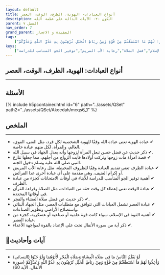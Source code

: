 ```yaml
---
layout: default
title: أنواع العبادات- الهوية، الظرف، الوقت، العصر
description: الكون -٢- الآيات الدالة على عظمة الله
parent: الفصل ٧
nav_order: 7
grand_parent: العقيدة و الاعجاز
tags: 
    ["لَوْ يَعْلَمُ النَّاسُ مَا فِي صَلَاةِ الْعِشَاءِ وَصَلَاةِ الْفَجْرِ لَأَتَوْهُمَا وَلَوْ حَبْوًا","وَأَعِدُّوا لَهُمْ مَا اسْتَطَعْتُمْ مِنْ قُوَّةٍ وَمِنْ رِبَاطِ الْخَيْلِ تُرْهِبُونَ بِهِ عَدُوَّ اللَّهِ وَعَدُوَّكُمْ"]
keys:
    ["عبادة الهوية","عبادة الظرف","عبادة الوقت","عبادة العصر","الجهاد البنائي","القوة في الإسلام","فضل الصلاة","رعاية الأب المريض","توفير الجو المناسب للدراسة"]
---
```

## ‏أنواع العبادات: الهوية، الظرف، الوقت، العصر
***
## الأسئلة 
{% include h5pcontainer.html id="6" path="../assets/QSet" path2="../assets/QSet/Akeedah/mcqs6_1" %}
## الملخص
***
- ‏✔ عبادة الهوية تعني عبادة الله وفقًا للهوية الشخصية لكل فرد، مثل الغني، القوي، العالم، والمرأة، لكل منهم عبادة خاصة. 
- ‏✔ ذكر حديث عن فضل حسن تبعل المرأة لزوجها وأنه يعدل الجهاد في سبيل الله. 
- ‏✔ قصة امرأة مات زوجها وتركت أولادها فأبت الزواج من أجلهم، مما جعلها تنازع النبي صلى الله عليه وسلم دخول الجنة. 
- ‏✔ عبادة الظرف تعني تقديم العبادة وفقًا للظروف المحيطة، مثل رعاية الأب المريض أو إكرام الضيف، وهي مقدمة على أي عبادة أخرى عدا الفرائض. 
- ‏✔ أهمية توفير الجو المناسب للدراسة للأبناء في أوقات الامتحانات كجزء من عبادة الظرف. 
- ‏✔ عبادة الوقت تعني إعطاء كل وقت حقه من العبادات، مثل الصلاة وقراءة القرآن في أوقاتها المحددة. 
- ‏✔ ذكر حديث عن فضل صلاة العشاء والفجر. 
- ‏✔ عبادة العصر تشمل العبادات التي تتوافق مع متطلبات العصر، مثل الجهاد البنائي واستصلاح الأراضي وتطوير الصناعات. 
- ‏✔ أهمية القوة في الإسلام، سواء كانت قوة علمية أو صناعية أو عسكرية، كجزء من عبادة العصر. 
- ‏✔ ذكر آية من سورة الأنفال تحث على الإعداد بالقوة لمواجهة الأعداء. 

## 📜آيات وأحاديث
***
- ‏لَوْ يَعْلَمُ النَّاسُ مَا فِي صَلَاةِ الْعِشَاءِ وَصَلَاةِ الْفَجْرِ لَأَتَوْهُمَا وَلَوْ حَبْوًا (النسائي)
- ‏وَأَعِدُّوا لَهُمْ مَا اسْتَطَعْتُمْ مِنْ قُوَّةٍ وَمِنْ رِبَاطِ الْخَيْلِ تُرْهِبُونَ بِهِ عَدُوَّ اللَّهِ وَعَدُوَّكُمْ (سورة الأنفال، الآية 60)

